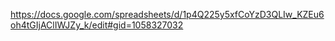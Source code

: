 https://docs.google.com/spreadsheets/d/1p4Q225y5xfCoYzD3QLIw_KZEu6oh4tGIjAClIWJZy_k/edit#gid=1058327032